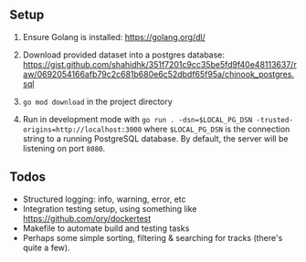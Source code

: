 ## Setup
1) Ensure Golang is installed: https://golang.org/dl/

1) Download provided dataset into a postgres database:  https://gist.github.com/shahidhk/351f7201c9cc35be5fd9f40e48113637/raw/0692054166afb79c2c681b680e6c52dbdf65f95a/chinook_postgres.sql

2) `go mod download` in the project directory

2) Run in development mode with `go run . -dsn=$LOCAL_PG_DSN -trusted-origins=http://localhost:3000` where `$LOCAL_PG_DSN` is the connection string to a running PostgreSQL database. By default, the server will be listening on port `8080`.

## Todos
- Structured logging: info, warning, error, etc
- Integration testing setup, using something like https://github.com/ory/dockertest
- Makefile to automate build and testing tasks
- Perhaps some simple sorting, filtering & searching for tracks (there's quite a few).
